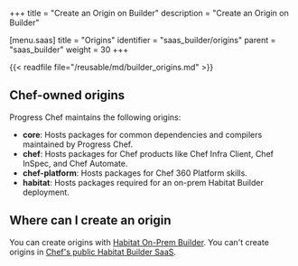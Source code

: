 +++
title = "Create an Origin on Builder"
description = "Create an Origin on Builder"


[menu.saas]
    title = "Origins"
    identifier = "saas_builder/origins"
    parent = "saas_builder"
    weight = 30
+++

{{< readfile file="/reusable/md/builder_origins.md" >}}

## Chef-owned origins

Progress Chef maintains the following origins:

- **core**: Hosts packages for common dependencies and compilers maintained by Progress Chef.
- **chef**: Hosts packages for Chef products like Chef Infra Client, Chef InSpec, and Chef Automate.
- **chef-platform**: Hosts packages for Chef 360 Platform skills.
- **habitat**: Hosts packages required for an on-prem Habitat Builder deployment.

## Where can I create an origin

You can create origins with [Habitat On-Prem Builder](/habitat/on_prem_builder/).
You can't create origins in [Chef's public Habitat Builder SaaS](https://bldr.habitat.sh).
